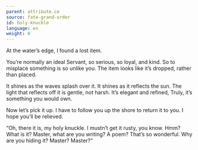 ```yaml
---
parent: attribute.ce
source: fate-grand-order
id: holy-knuckle
language: en
weight: 0
---
```


At the water’s edge, I found a lost item.

You’re normally an ideal Servant, so serious, so loyal, and kind.
So to misplace something is so unlike you.
The item looks like it’s dropped, rather than placed.

It shines as the waves splash over it.
It shines as it reflects the sun.
The light that reflects off it is gentle, not harsh.
It’s elegant and refined,
Truly, it’s something you would own.

Now let’s pick it up.
I have to follow you up the shore to return it to you.
I hope you’ll be relieved.

“Oh, there it is, my holy knuckle.
I mustn’t get it rusty, you know.
Hmm?
What is it?
Master, what are you writing?
A poem? That’s so wonderful.
Why are you hiding it? Master? Master?”

